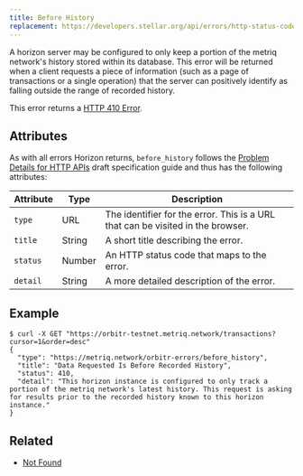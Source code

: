 ```yaml
---
title: Before History
replacement: https://developers.stellar.org/api/errors/http-status-codes/horizon-specific/
---
```


A horizon server may be configured to only keep a portion of the metriq network's history stored
within its database.  This error will be returned when a client requests a piece of information
(such as a page of transactions or a single operation) that the server can positively identify as
falling outside the range of recorded history.

This error returns a
[HTTP 410 Error](https://developer.mozilla.org/en-US/docs/Web/HTTP/Response_codes).

## Attributes

As with all errors Horizon returns, `before_history` follows the
[Problem Details for HTTP APIs](https://tools.ietf.org/html/draft-ietf-appsawg-http-problem-00)
draft specification guide and thus has the following attributes:

| Attribute   | Type   | Description                                                                     |
| ----------- | ------ | ------------------------------------------------------------------------------- |
| `type`      | URL    | The identifier for the error.  This is a URL that can be visited in the browser.|
| `title`     | String | A short title describing the error.                                             |
| `status`    | Number | An HTTP status code that maps to the error.                                     |
| `detail`    | String | A more detailed description of the error.                                       |

## Example

```shell
$ curl -X GET "https://orbitr-testnet.metriq.network/transactions?cursor=1&order=desc"
{
  "type": "https://metriq.network/orbitr-errors/before_history",
  "title": "Data Requested Is Before Recorded History",
  "status": 410,
  "detail": "This horizon instance is configured to only track a portion of the metriq network's latest history. This request is asking for results prior to the recorded history known to this horizon instance."
}
```

## Related

- [Not Found](./not-found.md)
